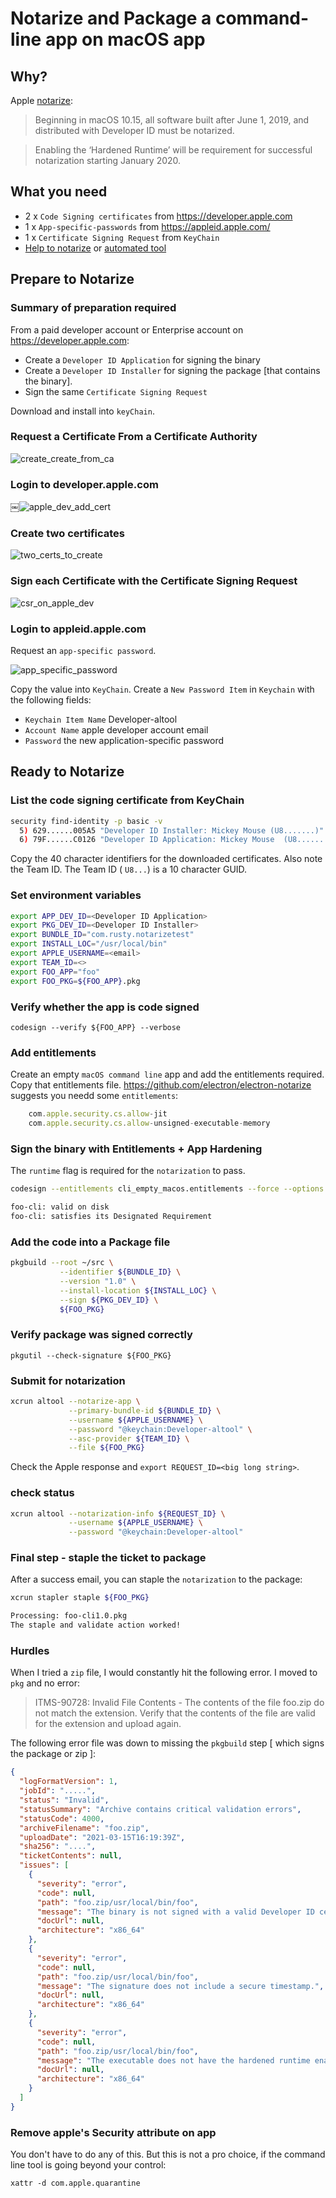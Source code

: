 # Notarize and Package a command-line app on macOS app

## Why?

Apple [notarize](https://developer.apple.com/documentation/xcode/notarizing_macos_software_before_distribution/:
):
> Beginning in macOS 10.15, all software built after June 1, 2019, and distributed with Developer ID must be notarized.

> Enabling the ‘Hardened Runtime’ will be requirement for successful notarization starting January 2020.

## What you need

- 2 x `Code Signing certificates` from <https://developer.apple.com>
- 1 x `App-specific-passwords` from <https://appleid.apple.com/>
- 1 x `Certificate Signing Request` from `KeyChain`
- [Help to notarize](https://scriptingosx.com/2019/09/notarize-a-command-line-tool/)
 or [automated tool](https://github.com/electron/electron-notarize)

## Prepare to Notarize

### Summary of preparation required

From a paid developer account or Enterprise account on <https://developer.apple.com>:

- Create a `Developer ID Application` for signing the binary
- Create a `Developer ID Installer` for signing the package [that contains the binary].
- Sign the same `Certificate Signing Request`

Download and install into `keyChain`.

### Request a Certificate From a Certificate Authority

![create_create_from_ca](.readme/create_create_from_ca.png)

### Login to developer.apple.com

￼![apple_dev_add_cert](.readme/add_cert_apple_dev.png)

### Create two certificates

![two_certs_to_create](.readme/two_certs_to_create.png)

### Sign each Certificate with the Certificate Signing Request

![csr_on_apple_dev](.readme/csr_on_apple_dev.png)

### Login to appleid.apple.com

Request an `app-specific password`.  

![app_specific_password](.readme/app_specific_password.png)

Copy the value into `KeyChain`.  Create a `New Password Item` in `Keychain` with the following fields:

- `Keychain Item Name` Developer-altool
- `Account Name` apple developer account email
- `Password` the new application-specific password

## Ready to Notarize

### List the code signing certificate from KeyChain

```bash
security find-identity -p basic -v            
  5) 629......005A5 "Developer ID Installer: Mickey Mouse (U8.......)"
  6) 79F......C0126 "Developer ID Application: Mickey Mouse  (U8.......)"
```

Copy the 40 character identifiers for the downloaded certificates.  Also note the Team ID. The Team ID ( `U8...`) is a 10 character GUID.

### Set environment variables

```bash
export APP_DEV_ID=<Developer ID Application>
export PKG_DEV_ID=<Developer ID Installer>
export BUNDLE_ID="com.rusty.notarizetest"
export INSTALL_LOC="/usr/local/bin"
export APPLE_USERNAME=<email>
export TEAM_ID=<>
export FOO_APP="foo"
export FOO_PKG=${FOO_APP}.pkg
```

### Verify whether the app is code signed

`codesign --verify ${FOO_APP} --verbose`

### Add entitlements

Create an empty `macOS command line` app and add the entitlements required.  Copy that entitlements file.  <https://github.com/electron/electron-notarize> suggests you needd some `entitlements`:

```js
    com.apple.security.cs.allow-jit
    com.apple.security.cs.allow-unsigned-executable-memory
```

### Sign the binary with Entitlements + App Hardening

The `runtime` flag is required for the `notarization` to pass.  

```bash
codesign --entitlements cli_empty_macos.entitlements --force --options runtime --timestamp --sign ${APP_DEV_ID} ${FOO_APP}

foo-cli: valid on disk
foo-cli: satisfies its Designated Requirement
```

### Add the code into a Package file

```bash
pkgbuild --root ~/src \
           --identifier ${BUNDLE_ID} \
           --version "1.0" \
           --install-location ${INSTALL_LOC} \
           --sign ${PKG_DEV_ID} \
           ${FOO_PKG}
```

### Verify package was signed correctly

`pkgutil --check-signature ${FOO_PKG}`

### Submit for notarization

```bash
xcrun altool --notarize-app \
             --primary-bundle-id ${BUNDLE_ID} \
             --username ${APPLE_USERNAME} \
             --password "@keychain:Developer-altool" \
             --asc-provider ${TEAM_ID} \
             --file ${FOO_PKG}
```

Check the Apple response and `export REQUEST_ID=<big long string>`.

### check status

```bash
xcrun altool --notarization-info ${REQUEST_ID} \
             --username ${APPLE_USERNAME} \
             --password "@keychain:Developer-altool"   
```

### Final step - staple the ticket to package

After a success email, you can staple the `notarization` to the package:

```bash
xcrun stapler staple ${FOO_PKG}

Processing: foo-cli1.0.pkg
The staple and validate action worked!
```

### Hurdles

When I tried a `zip` file, I would constantly hit the following error.  I moved to `pkg` and no error:

>ITMS-90728: Invalid File Contents - The contents of the file foo.zip do not match the extension. Verify that the contents of the file are valid for the extension and upload again.

The following error file was down to missing the `pkgbuild` step [ which signs the package or zip ]:

```json
{
  "logFormatVersion": 1,
  "jobId": ".....",
  "status": "Invalid",
  "statusSummary": "Archive contains critical validation errors",
  "statusCode": 4000,
  "archiveFilename": "foo.zip",
  "uploadDate": "2021-03-15T16:19:39Z",
  "sha256": "....",
  "ticketContents": null,
  "issues": [
    {
      "severity": "error",
      "code": null,
      "path": "foo.zip/usr/local/bin/foo",
      "message": "The binary is not signed with a valid Developer ID certificate.",
      "docUrl": null,
      "architecture": "x86_64"
    },
    {
      "severity": "error",
      "code": null,
      "path": "foo.zip/usr/local/bin/foo",
      "message": "The signature does not include a secure timestamp.",
      "docUrl": null,
      "architecture": "x86_64"
    },
    {
      "severity": "error",
      "code": null,
      "path": "foo.zip/usr/local/bin/foo",
      "message": "The executable does not have the hardened runtime enabled.",
      "docUrl": null,
      "architecture": "x86_64"
    }
  ]
}
```

### Remove apple's Security attribute on app

You don't have to do any of this.  But this is not a pro choice, if the command line tool is going beyond your control:

`xattr -d com.apple.quarantine`
